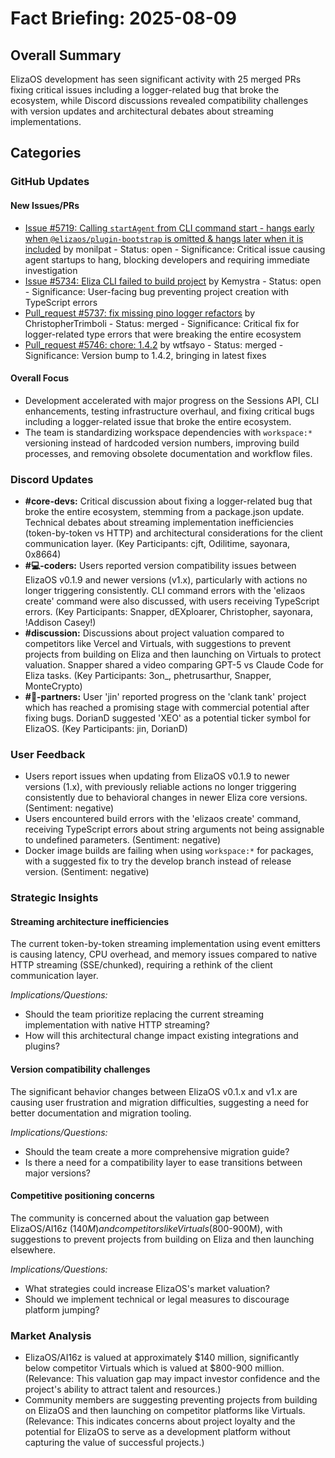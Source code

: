 # Fact Briefing: 2025-08-09

## Overall Summary
ElizaOS development has seen significant activity with 25 merged PRs fixing critical issues including a logger-related bug that broke the ecosystem, while Discord discussions revealed compatibility challenges with version updates and architectural debates about streaming implementations.

## Categories

### GitHub Updates

#### New Issues/PRs
- [Issue #5719: Calling `startAgent` from CLI command start - hangs early when `@elizaos/plugin-bootstrap` is omitted & hangs later when it is included](https://github.com/elizaos/eliza/issues/5719) by monilpat - Status: open - Significance: Critical issue causing agent startups to hang, blocking developers and requiring immediate investigation
- [Issue #5734: Eliza CLI failed to build project](https://github.com/elizaos/eliza/issues/5734) by Kemystra - Status: open - Significance: User-facing bug preventing project creation with TypeScript errors
- [Pull_request #5737: fix missing pino logger refactors](https://github.com/elizaos/eliza/pull/5737) by ChristopherTrimboli - Status: merged - Significance: Critical fix for logger-related type errors that were breaking the entire ecosystem
- [Pull_request #5746: chore: 1.4.2](https://github.com/elizaos/eliza/pull/5746) by wtfsayo - Status: merged - Significance: Version bump to 1.4.2, bringing in latest fixes

#### Overall Focus
- Development accelerated with major progress on the Sessions API, CLI enhancements, testing infrastructure overhaul, and fixing critical bugs including a logger-related issue that broke the entire ecosystem.
- The team is standardizing workspace dependencies with `workspace:*` versioning instead of hardcoded version numbers, improving build processes, and removing obsolete documentation and workflow files.

### Discord Updates
- **#core-devs:** Critical discussion about fixing a logger-related bug that broke the entire ecosystem, stemming from a package.json update. Technical debates about streaming implementation inefficiencies (token-by-token vs HTTP) and architectural considerations for the client communication layer. (Key Participants: cjft, Odilitime, sayonara, 0x8664)
- **#💻-coders:** Users reported version compatibility issues between ElizaOS v0.1.9 and newer versions (v1.x), particularly with actions no longer triggering consistently. CLI command errors with the 'elizaos create' command were also discussed, with users receiving TypeScript errors. (Key Participants: Snapper, dEXploarer, Christopher, sayonara, !Addison Casey!)
- **#discussion:** Discussions about project valuation compared to competitors like Vercel and Virtuals, with suggestions to prevent projects from building on Eliza and then launching on Virtuals to protect valuation. Snapper shared a video comparing GPT-5 vs Claude Code for Eliza tasks. (Key Participants: 3on_, phetrusarthur, Snapper, MonteCrypto)
- **#🥇-partners:** User 'jin' reported progress on the 'clank tank' project which has reached a promising stage with commercial potential after fixing bugs. DorianD suggested 'XEO' as a potential ticker symbol for ElizaOS. (Key Participants: jin, DorianD)

### User Feedback
- Users report issues when updating from ElizaOS v0.1.9 to newer versions (1.x), with previously reliable actions no longer triggering consistently due to behavioral changes in newer Eliza core versions. (Sentiment: negative)
- Users encountered build errors with the 'elizaos create' command, receiving TypeScript errors about string arguments not being assignable to undefined parameters. (Sentiment: negative)
- Docker image builds are failing when using `workspace:*` for packages, with a suggested fix to try the develop branch instead of release version. (Sentiment: negative)

### Strategic Insights

#### Streaming architecture inefficiencies
The current token-by-token streaming implementation using event emitters is causing latency, CPU overhead, and memory issues compared to native HTTP streaming (SSE/chunked), requiring a rethink of the client communication layer.

*Implications/Questions:*
  - Should the team prioritize replacing the current streaming implementation with native HTTP streaming?
  - How will this architectural change impact existing integrations and plugins?

#### Version compatibility challenges
The significant behavior changes between ElizaOS v0.1.x and v1.x are causing user frustration and migration difficulties, suggesting a need for better documentation and migration tooling.

*Implications/Questions:*
  - Should the team create a more comprehensive migration guide?
  - Is there a need for a compatibility layer to ease transitions between major versions?

#### Competitive positioning concerns
The community is concerned about the valuation gap between ElizaOS/AI16z ($140M) and competitors like Virtuals ($800-900M), with suggestions to prevent projects from building on Eliza and then launching elsewhere.

*Implications/Questions:*
  - What strategies could increase ElizaOS's market valuation?
  - Should we implement technical or legal measures to discourage platform jumping?

### Market Analysis
- ElizaOS/AI16z is valued at approximately $140 million, significantly below competitor Virtuals which is valued at $800-900 million. (Relevance: This valuation gap may impact investor confidence and the project's ability to attract talent and resources.)
- Community members are suggesting preventing projects from building on ElizaOS and then launching on competitor platforms like Virtuals. (Relevance: This indicates concerns about project loyalty and the potential for ElizaOS to serve as a development platform without capturing the value of successful projects.)